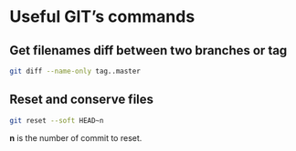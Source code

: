 # Useful GIT’s commands

## Get filenames diff between two branches or tag
```bash
git diff --name-only tag..master
```

## Reset and conserve files
```bash
git reset --soft HEAD~n
```

**n** is the number of commit to reset.
